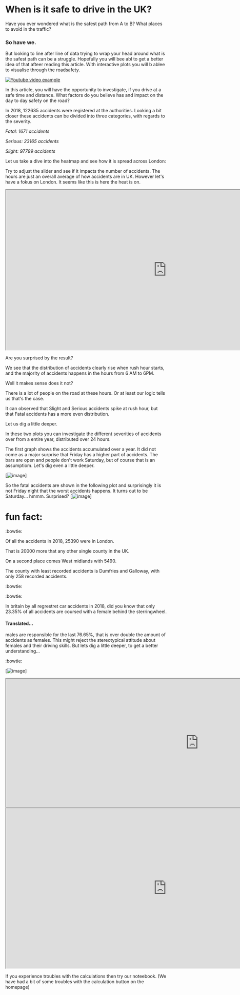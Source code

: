 # When is it safe to drive in the UK?

Have you ever wondered what is the safest path from A to B? What places to avoid in the traffic?
### So have we. 

But looking to line after line of data trying to wrap your head around what is the safest path can be a struggle. Hopefully you will bee abl to get a better idea of that afteer reading this article. With interactive plots you will b ablee to visualise through the roadsafety. 

[![Youtube video example](https://media.giphy.com/media/OH2rL6DVTNpte/giphy.gif)](https://www.youtube.com/watch?v=Z_CfUWdqcpI "The apetiser video")

In this article, you will have the opportunity to investigate, if you drive at a safe time and distance.
What factors do you believe has and impact on the day to day safety on the road? 

In 2018, 122635 accidents were registered at the authorities. Looking a bit closer these accidents can be divided into three categories, with regards to the severity.

_Fatal: 1671 accidents_

_Serious: 23165 accidents_

_Slight: 97799 accidents_ 

Let us take a dive into the heatmap and see how it is spread across London:

Try to adjust the slider and see if it impacts the number of accidents. The hours are just an overall average of how accidents are in UK. However let's have a fokus on London. It seems like this is here the heat is on. 

<iframe id="inlineFrameExample"
    title="Inline Frame Example"
    width="1000"
    height="500"
    src="https://severin.edea.dk/SD/heatmap.html">
</iframe>

Are you surprised by the result? 

We see that the distribution of accidents clearly rise when rush hour starts, and the majority of accidents happens in the hours from 6 AM to 6PM.

Well it makes sense does it not? 

There is a lot of people on the road at these hours. Or at least our logic tells us that's the case.

It can observed that Slight and Serious accidents spike at rush hour, but that Fatal accidents has a more even distribution.



Let us dig a little deeper.

In these two plots you can investigate the different severities of accidents over from a entire year, distributed over 24 hours.

The first graph shows the accidents accumulated over a year. It did not come as a major surprise that Friday has a higher part of accidents. The bars are open and people don't work Saturday, but of course that is an assumptiom. Let's dig even a little deeper.

[![image](https://github.com/marialyck/SocialData/blob/master/bas1.png)]

So the fatal accidents are shown in the following plot and surprisingly it is not Friday night that the worst accidents happens. It turns out to be Saturday... hmmm. Surprised?
[![image](https://github.com/marialyck/SocialData/blob/master/bas2.png)]







# fun fact:
:bowtie: 

Of all the accidents in 2018, 25390 were in London.

That is 20000 more that any other single county in the UK.

On a second place comes West midlands with 5490.

The county with least recorded accidents is Dumfries and Galloway, with only 258 recorded accidents.

:bowtie: 








:bowtie: 

In britain by all regrestret car accidents in 2018, did you know that only 23.35% of all accidents are coursed with a female behind the sterringwheel. 

#### Translated... 
males are responsible for the last 76.65%, that is over double the amount of accidents as females. This might reject the stereotypical attitude about females and their driving skills. But lets dig a little deeper, to get a better understanding...

:bowtie: 

[![image](https://github.com/marialyck/SocialData/blob/master/bas3.png)]


<iframe id="inlineFrameExample"
    title="Inline Frame Example"
    width="1200"
    height="400"
    src="https://severin.edea.dk/SD/interactive4.html">
</iframe>



<iframe id="inlineFrameExample"
    title="Inline Frame Example"
    width="1000"
    height="500"
    src="https://severin.edea.dk/SD/map_14.html">
</iframe>

<html><head>

<!-- Load require.js. Delete this if your page already loads require.js -->
<script src="https://cdnjs.cloudflare.com/ajax/libs/require.js/2.3.4/require.min.js" integrity="sha256-Ae2Vz/4ePdIu6ZyI/5ZGsYnb+m0JlOmKPjt6XZ9JJkA=" crossorigin="anonymous"></script>
<script src="https://unpkg.com/@jupyter-widgets/html-manager@*/dist/embed-amd.js" crossorigin="anonymous"></script>
<script type="application/vnd.jupyter.widget-state+json">
{
    "version_major": 2,
    "version_minor": 0,
    "state": {
        "514d9bf210d74a3cb6e407bf6131eba8": {
            "model_name": "LayoutModel",
            "model_module": "@jupyter-widgets/base",
            "model_module_version": "1.2.0",
            "state": {}
        },
        "f3cc73ca6a044ddba7e8dd1dd802b7e7": {
            "model_name": "SliderStyleModel",
            "model_module": "@jupyter-widgets/controls",
            "model_module_version": "1.5.0",
            "state": {
                "description_width": ""
            }
        },
        "285fa9322dbd4241bc2783c728e76af8": {
            "model_name": "IntSliderModel",
            "model_module": "@jupyter-widgets/controls",
            "model_module_version": "1.5.0",
            "state": {
                "description": "Age:",
                "layout": "IPY_MODEL_514d9bf210d74a3cb6e407bf6131eba8",
                "max": 101,
                "min": 15,
                "style": "IPY_MODEL_f3cc73ca6a044ddba7e8dd1dd802b7e7",
                "value": 15
            }
        },
        "b0710cbf4f9846989966853c423cfc25": {
            "model_name": "LayoutModel",
            "model_module": "@jupyter-widgets/base",
            "model_module_version": "1.2.0",
            "state": {}
        },
        "287fa7869b99415b960d0de5a1baee7f": {
            "model_name": "ToggleButtonsStyleModel",
            "model_module": "@jupyter-widgets/controls",
            "model_module_version": "1.5.0",
            "state": {
                "button_width": "",
                "description_width": ""
            }
        },
        "f3f439ceb4404ba992cf905d78262bc6": {
            "model_name": "ToggleButtonsModel",
            "model_module": "@jupyter-widgets/controls",
            "model_module_version": "1.5.0",
            "state": {
                "_options_labels": [
                    "Male",
                    "Female"
                ],
                "button_style": "",
                "description": "Vehicle:",
                "icons": [],
                "index": 0,
                "layout": "IPY_MODEL_b0710cbf4f9846989966853c423cfc25",
                "style": "IPY_MODEL_287fa7869b99415b960d0de5a1baee7f",
                "tooltips": []
            }
        },
        "5789009bbf664d0a9d8488536288a3fc": {
            "model_name": "LayoutModel",
            "model_module": "@jupyter-widgets/base",
            "model_module_version": "1.2.0",
            "state": {}
        },
        "f7c30f7a229047baa48acb1aa56267cc": {
            "model_name": "ToggleButtonsStyleModel",
            "model_module": "@jupyter-widgets/controls",
            "model_module_version": "1.5.0",
            "state": {
                "button_width": "",
                "description_width": ""
            }
        },
        "6f6bd826e6774b7f8bf6b44d2339ceb7": {
            "model_name": "ToggleButtonsModel",
            "model_module": "@jupyter-widgets/controls",
            "model_module_version": "1.5.0",
            "state": {
                "_options_labels": [
                    "Pedal cycle",
                    "Motorcycle",
                    "Taxi",
                    "Car",
                    "Bus",
                    "Ridden horse",
                    "Goods transporter",
                    "Mobility scooter"
                ],
                "button_style": "",
                "description": "Transport type:",
                "icons": [],
                "index": 0,
                "layout": "IPY_MODEL_5789009bbf664d0a9d8488536288a3fc",
                "style": "IPY_MODEL_f7c30f7a229047baa48acb1aa56267cc",
                "tooltips": []
            }
        },
        "4ea69d2c7a0944539d7f2883740b28fd": {
            "model_name": "LayoutModel",
            "model_module": "@jupyter-widgets/base",
            "model_module_version": "1.2.0",
            "state": {}
        },
        "0b93d09cedf04ab992988ce3ae542c84": {
            "model_name": "ToggleButtonsStyleModel",
            "model_module": "@jupyter-widgets/controls",
            "model_module_version": "1.5.0",
            "state": {
                "button_width": "",
                "description_width": ""
            }
        },
        "6d9c7085b9534f8b9f53055aa0ba56db": {
            "model_name": "ToggleButtonsModel",
            "model_module": "@jupyter-widgets/controls",
            "model_module_version": "1.5.0",
            "state": {
                "_options_labels": [
                    "Previous accident",
                    "Road works",
                    "Parked vehicle",
                    "Bridge",
                    "Bollard or refuge",
                    "Open door of vehicle",
                    "Center of roundabout",
                    "Kerb",
                    "Animal"
                ],
                "button_style": "",
                "description": "Vehicle:",
                "icons": [],
                "index": 0,
                "layout": "IPY_MODEL_4ea69d2c7a0944539d7f2883740b28fd",
                "style": "IPY_MODEL_0b93d09cedf04ab992988ce3ae542c84",
                "tooltips": []
            }
        },
        "0efac6bead9c40bc829f4301545debcc": {
            "model_name": "LayoutModel",
            "model_module": "@jupyter-widgets/base",
            "model_module_version": "1.2.0",
            "state": {}
        },
        "3737ef7f915a4146a12a6e010cbc5eaa": {
            "model_name": "ButtonStyleModel",
            "model_module": "@jupyter-widgets/controls",
            "model_module_version": "1.5.0",
            "state": {}
        },
        "66dfae3edb43411bb7930e79070fecb6": {
            "model_name": "ButtonModel",
            "model_module": "@jupyter-widgets/controls",
            "model_module_version": "1.5.0",
            "state": {
                "description": "Calculate",
                "layout": "IPY_MODEL_0efac6bead9c40bc829f4301545debcc",
                "style": "IPY_MODEL_3737ef7f915a4146a12a6e010cbc5eaa"
            }
        },
        "9db12bd064ac418fa7932081cbe3e6d3": {
            "model_name": "LayoutModel",
            "model_module": "@jupyter-widgets/base",
            "model_module_version": "1.2.0",
            "state": {}
        },
        "e4373b3e9f8b480598039fa8c92ab17c": {
            "model_name": "OutputModel",
            "model_module": "@jupyter-widgets/output",
            "model_module_version": "1.0.0",
            "state": {
                "layout": "IPY_MODEL_9db12bd064ac418fa7932081cbe3e6d3"
            }
        }
    }
}
</script>
</head>
<body>

<script type="application/vnd.jupyter.widget-view+json">
{
    "version_major": 2,
    "version_minor": 0,
    "model_id": "f3f439ceb4404ba992cf905d78262bc6"
}
</script>

<script type="application/vnd.jupyter.widget-view+json">
{
    "version_major": 2,
    "version_minor": 0,
    "model_id": "285fa9322dbd4241bc2783c728e76af8"
}
</script>

<script type="application/vnd.jupyter.widget-view+json">
{
    "version_major": 2,
    "version_minor": 0,
    "model_id": "6f6bd826e6774b7f8bf6b44d2339ceb7"
}
</script>

<script type="application/vnd.jupyter.widget-view+json">
{
    "version_major": 2,
    "version_minor": 0,
    "model_id": "6d9c7085b9534f8b9f53055aa0ba56db"
}
</script>

<script type="application/vnd.jupyter.widget-view+json">
{
    "version_major": 2,
    "version_minor": 0,
    "model_id": "66dfae3edb43411bb7930e79070fecb6"
}
</script>

<script type="application/vnd.jupyter.widget-view+json">
{
    "version_major": 2,
    "version_minor": 0,
    "model_id": "e4373b3e9f8b480598039fa8c92ab17c"
}
</script>

</body>
</html>

If you experience troubles with the calculations then try our noteebook. (We have had a bit of some troubles with the calculation button on the homepage) 
